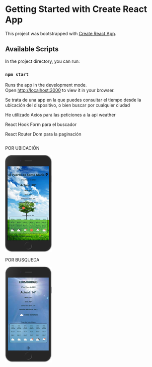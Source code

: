 # Getting Started with Create React App

This project was bootstrapped with [Create React App](https://github.com/facebook/create-react-app).

## Available Scripts

In the project directory, you can run:

### `npm start`

Runs the app in the development mode.\
Open [http://localhost:3000](http://localhost:3000) to view it in your browser.


<p>Se trata de una app en la que puedes consultar el tiempo desde la ubicación del dispositivo, o bien buscar por cualquier ciudad</p>

<p>He utilizado Axios para las peticiones a la api weather</p>

<p>React Hook Form para el buscador</p>

<p>React Router Dom para la paginación</p>


<div style = "display: inline-block"; style = "gap:35px">
  <div>
    <p> POR UBICACIÓN </p>
    <img  style = "width: 150px;" src= 'https://github.com/jaelEspinosa/React_weather/blob/master/src/img/weather1.jpg' />
  </div>
  <div>
     <p> POR BUSQUEDA </p>
     <img style = "width: 150px;" src = 'https://github.com/jaelEspinosa/React_weather/blob/master/src/img/weather2.jpg'/>
  </div>
</div>
